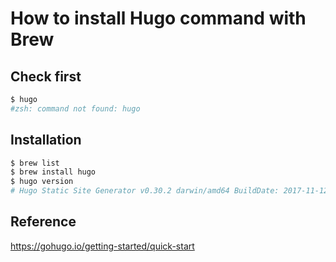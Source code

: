 # How to install Hugo command with Brew

## Check first
```bash
$ hugo
#zsh: command not found: hugo
```

## Installation
```bash
$ brew list
$ brew install hugo
$ hugo version
# Hugo Static Site Generator v0.30.2 darwin/amd64 BuildDate: 2017-11-12T15:18:47+07:00
```
## Reference
https://gohugo.io/getting-started/quick-start